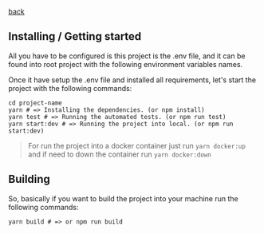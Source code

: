 [back](../README.md)

## Installing / Getting started

All you have to be configured is this project is the .env file, and it can be found into root project with the following environment variables names.

Once it have setup the .env file and installed all requirements, let's start the project with the following commands:

```shell
cd project-name
yarn # => Installing the dependencies. (or npm install)
yarn test # => Running the automated tests. (or npm run test)
yarn start:dev # => Running the project into local. (or npm run start:dev)
```

> For run the project into a docker container just run `yarn docker:up` and if need to down the container run `yarn docker:down`

## Building

So, basically if you want to build the project into your machine run the following commands:

```shell
yarn build # => or npm run build
```